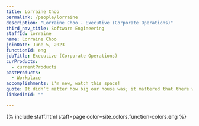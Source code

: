 ```yaml
---
title: Lorraine Choo
permalink: /people/lorraine
description: "Lorraine Choo - Executive (Corporate Operations)"
third_nav_title: Software Engineering
staffId: lorraine
name: Lorraine Choo
joinDate: June 5, 2023
functionId: eng
jobTitle: Executive (Corporate Operations)
curProducts:
  - currentProducts
pastProducts:
  - Workplace
accomplishments: i'm new, watch this space!
quote: It didn’t matter how big our house was; it mattered that there was love in it.
linkedinId: ""

---
```


{% include staff.html staff=page color=site.colors.function-colors.eng %}
